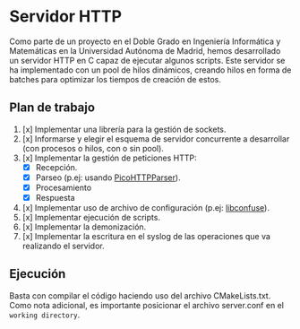 # Servidor HTTP

Como parte de un proyecto en el Doble Grado en Ingeniería Informática y Matemáticas en la Universidad Autónoma de Madrid, hemos desarrollado un servidor HTTP en C capaz de ejecutar algunos scripts.
Este servidor se ha implementado con un pool de hilos dinámicos, creando hilos en forma de batches para optimizar los tiempos de creación de estos.

## Plan de trabajo

1. [x] Implementar una librería para la gestión de sockets.
2. [x] Informarse y elegir el esquema de servidor concurrente a desarrollar (con procesos o hilos, con o sin pool).
3. [x] Implementar la gestión de peticiones HTTP:
    - [x] Recepción.
    - [x] Parseo (p.ej: usando [PicoHTTPParser](https://github.com/h2o/picohttpparser)).
    - [x] Procesamiento
    - [x] Respuesta
4. [x] Implementar uso de archivo de configuración (p.ej: [libconfuse](https://github.com/libconfuse/libconfuse)).
5. [x] Implementar ejecución de scripts.
6. [x] Implementar la demonización.
7. [x] Implementar la escritura en el syslog de las operaciones que va realizando el servidor.

## Ejecución

Basta con compilar el código haciendo uso del archivo CMakeLists.txt. Como nota adicional, es importante posicionar el archivo server.conf en el `working directory`.
